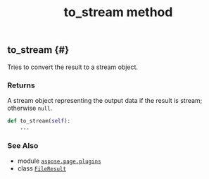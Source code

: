 ﻿---
title: to_stream method
second_title: Aspose.Page for Python via .NET API References
description: 
type: docs
weight: 30
url: /python-net/aspose.page.plugins/fileresult/to_stream/
is_root: false
---

## to_stream {#}

Tries to convert the result to a stream object.


### Returns 


A stream object representing the output data if the result is stream; otherwise `null`.


```python
def to_stream(self):
    ...
```





### See Also
* module [`aspose.page.plugins`](../../)
* class [`FileResult`](/page/python-net/aspose.page.plugins/fileresult)

